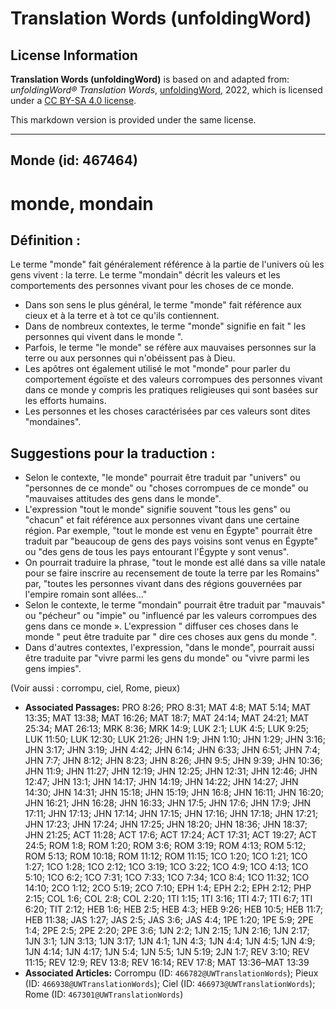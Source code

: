 # Translation Words (unfoldingWord)

## License Information

**Translation Words (unfoldingWord)** is based on and adapted from: _unfoldingWord® Translation Words_, [unfoldingWord](https://unfoldingword.org/utw), 2022, which is licensed under a [CC BY-SA 4.0 license](https://creativecommons.org/licenses/by-sa/4.0/legalcode.en).

This markdown version is provided under the same license.



--------------------------------

## Monde (id: 467464)

monde, mondain
==============

Définition :
------------

Le terme "monde" fait généralement référence à la partie de l'univers où les gens vivent : la terre. Le terme "mondain" décrit les valeurs et les comportements des personnes vivant pour les choses de ce monde.

* Dans son sens le plus général, le terme "monde" fait référence aux cieux et à la terre et à tot ce qu'ils contiennent.
* Dans de nombreux contextes, le terme "monde" signifie en fait " les personnes qui vivent dans le monde ".
* Parfois, le terme "le monde" se réfère aux mauvaises personnes sur la terre ou aux personnes qui n'obéissent pas à Dieu.
* Les apôtres ont également utilisé le mot "monde" pour parler du comportement égoïste et des valeurs corrompues des personnes vivant dans ce monde y compris les pratiques religieuses qui sont basées sur les efforts humains.
* Les personnes et les choses caractérisées par ces valeurs sont dites "mondaines".

Suggestions pour la traduction :
--------------------------------

* Selon le contexte, "le monde" pourrait être traduit par "univers" ou "personnes de ce monde" ou "choses corrompues de ce monde" ou "mauvaises attitudes des gens dans le monde".
* L'expression "tout le monde" signifie souvent "tous les gens" ou "chacun" et fait référence aux personnes vivant dans une certaine région. Par exemple, "tout le monde est venu en Égypte" pourrait être traduit par "beaucoup de gens des pays voisins sont venus en Égypte" ou "des gens de tous les pays entourant l'Égypte y sont venus".
* On pourrait traduire la phrase, "tout le monde est allé dans sa ville natale pour se faire inscrire au recensement de toute la terre par les Romains" par, "toutes les personnes vivant dans des régions gouvernées par l'empire romain sont allées…"
* Selon le contexte, le terme "mondain" pourrait être traduit par "mauvais" ou "pécheur" ou "impie" ou "influencé par les valeurs corrompues des gens dans ce monde ». L'expression " diffuser ces choses dans le monde " peut être traduite par " dire ces choses aux gens du monde ".
* Dans d'autres contextes, l'expression, "dans le monde", pourrait aussi être traduite par "vivre parmi les gens du monde" ou "vivre parmi les gens impies".

(Voir aussi : corrompu, ciel, Rome, pieux)

* **Associated Passages:** PRO 8:26; PRO 8:31; MAT 4:8; MAT 5:14; MAT 13:35; MAT 13:38; MAT 16:26; MAT 18:7; MAT 24:14; MAT 24:21; MAT 25:34; MAT 26:13; MRK 8:36; MRK 14:9; LUK 2:1; LUK 4:5; LUK 9:25; LUK 11:50; LUK 12:30; LUK 21:26; JHN 1:9; JHN 1:10; JHN 1:29; JHN 3:16; JHN 3:17; JHN 3:19; JHN 4:42; JHN 6:14; JHN 6:33; JHN 6:51; JHN 7:4; JHN 7:7; JHN 8:12; JHN 8:23; JHN 8:26; JHN 9:5; JHN 9:39; JHN 10:36; JHN 11:9; JHN 11:27; JHN 12:19; JHN 12:25; JHN 12:31; JHN 12:46; JHN 12:47; JHN 13:1; JHN 14:17; JHN 14:19; JHN 14:22; JHN 14:27; JHN 14:30; JHN 14:31; JHN 15:18; JHN 15:19; JHN 16:8; JHN 16:11; JHN 16:20; JHN 16:21; JHN 16:28; JHN 16:33; JHN 17:5; JHN 17:6; JHN 17:9; JHN 17:11; JHN 17:13; JHN 17:14; JHN 17:15; JHN 17:16; JHN 17:18; JHN 17:21; JHN 17:23; JHN 17:24; JHN 17:25; JHN 18:20; JHN 18:36; JHN 18:37; JHN 21:25; ACT 11:28; ACT 17:6; ACT 17:24; ACT 17:31; ACT 19:27; ACT 24:5; ROM 1:8; ROM 1:20; ROM 3:6; ROM 3:19; ROM 4:13; ROM 5:12; ROM 5:13; ROM 10:18; ROM 11:12; ROM 11:15; 1CO 1:20; 1CO 1:21; 1CO 1:27; 1CO 1:28; 1CO 2:12; 1CO 3:19; 1CO 3:22; 1CO 4:9; 1CO 4:13; 1CO 5:10; 1CO 6:2; 1CO 7:31; 1CO 7:33; 1CO 7:34; 1CO 8:4; 1CO 11:32; 1CO 14:10; 2CO 1:12; 2CO 5:19; 2CO 7:10; EPH 1:4; EPH 2:2; EPH 2:12; PHP 2:15; COL 1:6; COL 2:8; COL 2:20; 1TI 1:15; 1TI 3:16; 1TI 4:7; 1TI 6:7; 1TI 6:20; TIT 2:12; HEB 1:6; HEB 2:5; HEB 4:3; HEB 9:26; HEB 10:5; HEB 11:7; HEB 11:38; JAS 1:27; JAS 2:5; JAS 3:6; JAS 4:4; 1PE 1:20; 1PE 5:9; 2PE 1:4; 2PE 2:5; 2PE 2:20; 2PE 3:6; 1JN 2:2; 1JN 2:15; 1JN 2:16; 1JN 2:17; 1JN 3:1; 1JN 3:13; 1JN 3:17; 1JN 4:1; 1JN 4:3; 1JN 4:4; 1JN 4:5; 1JN 4:9; 1JN 4:14; 1JN 4:17; 1JN 5:4; 1JN 5:5; 1JN 5:19; 2JN 1:7; REV 3:10; REV 11:15; REV 12:9; REV 13:8; REV 16:14; REV 17:8; MAT 13:36–MAT 13:39
* **Associated Articles:** Corrompu (ID: `466782@UWTranslationWords`); Pieux (ID: `466938@UWTranslationWords`); Ciel (ID: `466973@UWTranslationWords`); Rome (ID: `467301@UWTranslationWords`)

